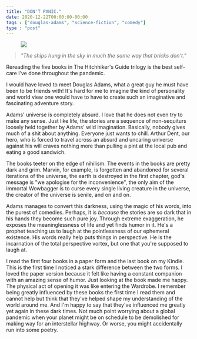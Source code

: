 ```yaml
---
title: "DON'T PANIC."
date: 2020-12-22T00:00:00-00:00
tags : ["douglas-adams", "science-fiction", "comedy"]
type : "post"
---
```


<figure class="medium right">
<a href="https://en.wikipedia.org/wiki/The_Hitchhiker%27s_Guide_to_the_Galaxy">
<img src="https://upload.wikimedia.org/wikipedia/en/b/bd/H2G2_UK_front_cover.jpg">
</a></figure>

<blockquote>
<i>"The ships hung in the sky in much the same way that bricks don't."</i> 	
</blockquote>



Rereading the five books in The Hitchhiker's Guide trilogy is the best self-care I’ve done throughout the pandemic. 

I would have loved to meet Douglas Adams, what a great guy he must have been to be friends with! 
It's hard for me to imagine the kind of personality and world view one would have to have to create such an imaginative and fascinating adventure story. 

Adams' universe is completely absurd. I love that he does not even try to make any sense. Just like life, the stories are a sequence of non-sequiturs loosely held together by Adams' wild imagination. 
Basically, nobody gives much of a shit about anything. Everyone just wants to chill. Arthur Dent, our hero, who is forced to travel across an absurd and uncaring universe against his will craves nothing more than pulling a pint at the local pub and eating a good sandwich. 

The books teeter on the edge of nihilism. The events in the books are pretty dark and grim. Marvin, for example, is forgotten and abandoned for several iterations of the universe, the earth is destroyed in the first chapter, god's message is "we apologise for the inconvenience", the only aim of the immortal Wowbagger is to curse every single living creature in the universe, the creator of the universe is senile, and on and on. 

Adams manages to convert this darkness, using the magic of his words, into the purest of comedies. 
Perhaps, it is *because* the stories are so dark that in his hands they become such pure joy. 
Through extreme exaggeration, he exposes the meaninglessness of life and yet finds humor in it.
He's a prophet teaching us to laugh at the pointlessness of our ephemeral existence.
His words really help puts things in perspective. 
He is the incarnation of the total perspective vortex, but one that you're supposed to laugh at.

I read the first four books in a paper form and the last book on my Kindle. This is the first time I noticed a stark difference between the two forms. I loved the paper version because it felt like having a constant companion with an amazing sense of humor. Just looking at the book made me happy. The physical act of opening it was like entering the Wardrobe. I remember being greatly influenced by these books the first time I read them and cannot help but think that they've helped shape my understanding of the world around me. And I'm happy to say that they've influenced me greatly yet again in these dark times. Not much point worrying about a global pandemic when your planet might be on schedule to be demolished for making way for an interstellar highway. Or worse, you might accidentally run into some poetry.